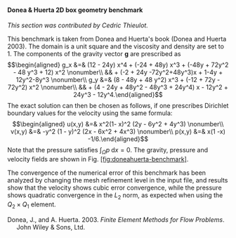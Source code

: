 #### Donea & Huerta 2D box geometry benchmark

*This section was contributed by Cedric Thieulot.*

This benchmark is taken from Donea and Huerta's book (Donea and Huerta
2003). The domain is a unit square and the viscosity and density are set to 1.
The components of the gravity vector $\mathbf g$ are prescribed as
$$\begin{aligned}
g_x &=& (12 - 24y) x^4 + (-24 + 48y) x^3 + (-48y + 72y^2 - 48 y^3 + 12) x^2 \nonumber\\
    && + (-2 + 24y -72y^2+48y^3)x + 1-4y + 12y^2-8y^3 \nonumber\\
g_y &=& (8 - 48y + 48 y^2) x^3 + (-12 + 72y - 72y^2) x^2  \nonumber\\
    && + (4 - 24y + 48y^2 - 48y^3 + 24y^4) x - 12y^2 + 24y^3 - 12y^4.\end{aligned}$$
The exact solution can then be chosen as follows, if one prescribes Dirichlet
boundary values for the velocity using the same formula: $$\begin{aligned}
u(x,y) &=& x^2(1- x)^2 (2y - 6y^2 + 4y^3)  \nonumber\\
v(x,y) &=& -y^2 (1 - y)^2 (2x - 6x^2 + 4x^3) \nonumber\\
p(x,y) &=& x(1 -x) -1/6.\end{aligned}$$ Note that the pressure satisfies
$\int_{\Omega} p \; \text{d}x = 0$. The gravity, pressure and velocity fields
are shown in Fig. [\[fig:doneahuerta-benchmark\]][1].

The convergence of the numerical error of this benchmark has been analyzed by
changing the mesh refinement level in the input file, and results show that
the velocity shows cubic error convergence, while the pressure shows quadratic
convergence in the $L_2$ norm, as expected when using the $Q_2\times Q_1$
element.

   

<div id="refs" class="references csl-bib-body hanging-indent">

<div id="ref-DH03book" class="csl-entry">

Donea, J., and A. Huerta. 2003. *Finite Element Methods for Flow Problems*.
John Wiley & Sons, Ltd.

</div>

</div>

  [1]: #fig:doneahuerta-benchmark
